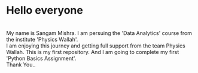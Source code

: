 # Hello everyone 
<br>
My name is Sangam Mishra. I am persuing the 'Data Analytics' course from the institute 'Physics Wallah'.
<br>
I am enjoying this journey and getting full support from the team Physics Wallah. This is my first repository. And I am going to complete my first 'Python Basics Assignment'.
<br>
Thank You..
